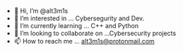 - 👋 Hi, I’m @alt3m1s
- 👀 I’m interested in ... Cybersegurity and Dev.
- 🌱 I’m currently learning ... C++ and Python
- 💞️ I’m looking to collaborate on ...Cybersecurity projects
- 📫 How to reach me ... alt3m1s@protonmail.com

<!---
Masterboy025/Masterboy025 is a ✨ special ✨ repository because its `README.md` (this file) appears on your GitHub profile.
You can click the Preview link to take a look at your changes.
--->
